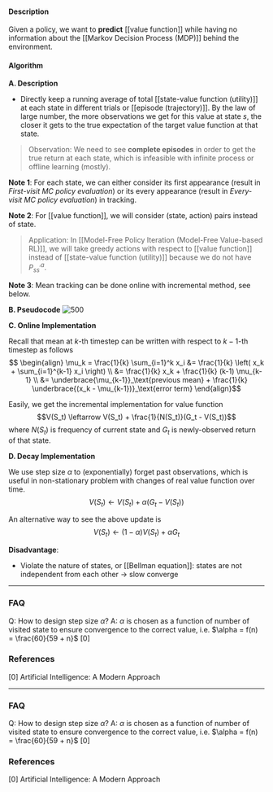 #### Description
Given a policy, we want to **predict** [[value function]] while having no information about the [[Markov Decision Process (MDP)]] behind the environment.

#### Algorithm
**A. Description**
- Directly keep a running average of total [[state-value function (utility)]] at each state in different trials or [[episode (trajectory)]].  By the law of large number, the more observations we get for this value at state $s$, the closer it gets to the true expectation of the target value function at that state.

> Observation: We need to see **complete episodes** in order to get the true return at each state, which is infeasible with infinite process or offline learning (mostly).

**Note 1**: For each state, we can either consider its first appearance (result in *First-visit MC policy evaluation*) or its every appearance (result in *Every-visit MC policy evaluation*) in tracking.

**Note 2**: For [[value function]], we will consider (state, action) pairs instead of state.
> Application: In [[Model-Free Policy Iteration (Model-Free Value-based RL)]], we will take greedy actions with respect to [[value function]] instead of [[state-value function (utility)]] because we do not have $P^a_{ss^\prime}$.

**Note 3**: Mean tracking can be done online with incremental method, see below.

**B. Pseudocode**
![500](MCPrediction.PNG)

**C. Online Implementation**

Recall that mean at $k$-th timestep can be written with respect to $k-1$-th timestep as follows
$$
\begin{align}
\mu_k = \frac{1}{k} \sum_{i=1}^k x_i 
&= \frac{1}{k} \left( x_k + \sum_{i=1}^{k-1} x_i \right) \\
&= \frac{1}{k} x_k + \frac{1}{k} (k-1) \mu_{k-1} \\
&= \underbrace{\mu_{k-1}}_\text{previous mean} + \frac{1}{k} \underbrace{(x_k - \mu_{k-1})}_\text{error term}
\end{align}$$

Easily, we get the incremental implementation for value function
$$V(S_t) \leftarrow V(S_t) + \frac{1}{N(S_t)}(G_t - V(S_t))$$
where $N(S_t)$ is frequency of current state and $G_t$ is newly-observed return of that state.

**D. Decay Implementation**

We use step size $\alpha$ to (exponentially) forget past observations, which is useful in non-stationary problem with changes of real value function over time.
$$V(S_t) \leftarrow V(S_t) + \alpha(G_t - V(S_t))$$

An alternative way to see the above update is
$$V(S_t) \leftarrow (1 - \alpha) V(S_t) + \alpha G_t$$

**Disadvantage**:
- Violate the nature of states, or [[Bellman equation]]: states are not independent from each other -> slow converge

---
### FAQ

Q: How to design step size $\alpha$?
A: $\alpha$ is chosen as a function of number of visited state to ensure convergence to the correct value, i.e. $\alpha = f(n) = \frac{60}{59 + n}$ [0]

### References
[0] Artificial Intelligence: A Modern Approach

---
### FAQ

Q: How to design step size $\alpha$?
A: $\alpha$ is chosen as a function of number of visited state to ensure convergence to the correct value, i.e. $\alpha = f(n) = \frac{60}{59 + n}$ [0]

### References
[0] Artificial Intelligence: A Modern Approach